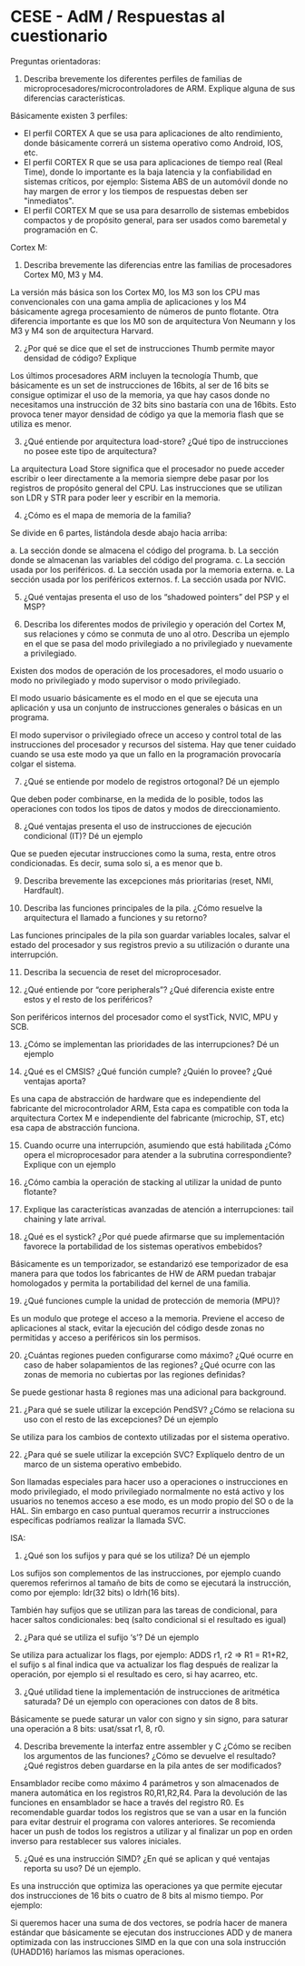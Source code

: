 # CESE - AdM / Respuestas al cuestionario

Preguntas orientadoras:
1. Describa brevemente los diferentes perfiles de familias de microprocesadores/microcontroladores de ARM. Explique alguna de sus diferencias características.

Básicamente existen 3 perfiles:
* El perfil CORTEX A que se usa para aplicaciones de alto rendimiento, donde básicamente correrá un sistema operativo como Android, IOS, etc.
* El perfil CORTEX R que se usa para aplicaciones de tiempo real (Real Time), donde lo importante es la baja latencia y la confiabilidad en sistemas críticos, por ejemplo: Sistema ABS de un automóvil donde no hay margen de error y los tiempos de respuestas deben ser "inmediatos".
* El perfil CORTEX M que se usa para desarrollo de sistemas embebidos compactos y de propósito general, para ser usados como baremetal y programación en C.

Cortex M:
1. Describa brevemente las diferencias entre las familias de procesadores Cortex M0, M3 y M4.

La versión más básica son los Cortex M0, los M3 son los CPU mas convencionales con una gama amplia de aplicaciones y los M4 básicamente agrega procesamiento de números de punto flotante.
Otra diferencia importante es que los M0 son de arquitectura Von Neumann y los M3 y M4 son de arquitectura Harvard.

2. ¿Por qué se dice que el set de instrucciones Thumb permite mayor densidad de código? Explique

Los últimos procesadores ARM incluyen la tecnología Thumb, que básicamente es un set de instrucciones de 16bits, al ser de 16 bits se consigue optimizar el uso de la memoria, ya que hay casos donde no necesitamos una instrucción de 32 bits sino bastaría con una de 16bits. Esto provoca tener mayor densidad de código ya que la memoria flash que se utiliza es menor.

3. ¿Qué entiende por arquitectura load-store? ¿Qué tipo de instrucciones no posee este tipo de arquitectura?

La arquitectura Load Store significa que el procesador no puede acceder escribir o leer directamente a la memoria siempre debe pasar por los registros de propósito general del CPU. Las instrucciones que se utilizan son LDR y STR para poder leer y escribir en la memoria.

4. ¿Cómo es el mapa de memoria de la familia?

Se divide en 6 partes, listándola desde abajo hacia arriba:

a. La sección donde se almacena el código del programa.
b. La sección donde se almacenan las variables del código del programa.
c. La sección usada por los periféricos.
d. La sección usada por la memoria externa.
e. La sección usada por los periféricos externos.
f. La sección usada por NVIC.

5. ¿Qué ventajas presenta el uso de los “shadowed pointers” del PSP y el MSP?



6. Describa los diferentes modos de privilegio y operación del Cortex M, sus relaciones y cómo se conmuta de uno al otro. Describa un ejemplo en el que se pasa del modo privilegiado a no privilegiado y nuevamente a privilegiado.

Existen dos modos de operación de los procesadores, el modo usuario o modo no privilegiado y modo supervisor o modo privilegiado.

El modo usuario básicamente es el modo en el que se ejecuta una aplicación y usa un conjunto de instrucciones generales o básicas en un programa.

El modo supervisor o privilegiado ofrece un acceso y control total de las instrucciones del procesador y recursos del sistema. Hay que tener cuidado cuando se usa este modo ya que un fallo en la programación provocaría colgar el sistema.

7. ¿Qué se entiende por modelo de registros ortogonal? Dé un ejemplo

Que deben poder combinarse, en la medida de lo posible, todos las operaciones con todos los tipos de datos y modos de direccionamiento.

8. ¿Qué ventajas presenta el uso de instrucciones de ejecución condicional (IT)? Dé un ejemplo

Que se pueden ejecutar instrucciones como la suma, resta, entre otros condicionadas. Es decir, suma solo si, a es menor que b.

9. Describa brevemente las excepciones más prioritarias (reset, NMI, Hardfault).



10. Describa las funciones principales de la pila. ¿Cómo resuelve la arquitectura el llamado a funciones y su retorno?

Las funciones principales de la pila son guardar variables locales, salvar el estado del procesador y sus registros previo a su utilización o durante una interrupción.


11. Describa la secuencia de reset del microprocesador.



12. ¿Qué entiende por “core peripherals”? ¿Qué diferencia existe entre estos y el resto de los periféricos?

Son periféricos internos del procesador como el systTick, NVIC, MPU y SCB.

13. ¿Cómo se implementan las prioridades de las interrupciones? Dé un ejemplo



14. ¿Qué es el CMSIS? ¿Qué función cumple? ¿Quién lo provee? ¿Qué ventajas aporta?

Es una capa de abstracción de hardware que es independiente del fabricante del microcontrolador ARM, Esta capa es compatible con toda la arquitectura Cortex M e independiente del fabricante (microchip, ST, etc) esa capa de abstracción funciona. 

15. Cuando ocurre una interrupción, asumiendo que está habilitada ¿Cómo opera el microprocesador para atender a la subrutina correspondiente? Explique con un ejemplo



16. ¿Cómo cambia la operación de stacking al utilizar la unidad de punto flotante?



17. Explique las características avanzadas de atención a interrupciones: tail chaining y late arrival.



18. ¿Qué es el systick? ¿Por qué puede afirmarse que su implementación favorece la portabilidad de los sistemas operativos embebidos?

Básicamente es un temporizador, se estandarizó ese temporizador de esa manera para que todos los fabricantes de HW de ARM puedan trabajar homologados y permita la portabilidad del kernel de una familia.

19. ¿Qué funciones cumple la unidad de protección de memoria (MPU)?

Es un modulo que protege el acceso a la memoria. Previene el acceso de aplicaciones al stack, evitar la ejecución del código desde zonas no permitidas y acceso a periféricos sin los permisos.

20. ¿Cuántas regiones pueden configurarse como máximo? ¿Qué ocurre en caso de haber solapamientos de las regiones? ¿Qué ocurre con las zonas de memoria no cubiertas por las regiones definidas?

Se puede gestionar hasta 8 regiones mas una adicional para background. 

21. ¿Para qué se suele utilizar la excepción PendSV? ¿Cómo se relaciona su uso con el resto de las excepciones? Dé un ejemplo

Se utiliza para los cambios de contexto utilizadas por el sistema operativo.

22. ¿Para qué se suele utilizar la excepción SVC? Explíquelo dentro de un marco de un sistema operativo embebido.

Son llamadas especiales para hacer uso a operaciones o instrucciones en modo privilegiado, el modo privilegiado normalmente no está activo y los usuarios no tenemos acceso a ese modo, es un modo propio del SO o de la HAL. Sin embargo en caso puntual queramos recurrir a instrucciones específicas podríamos realizar la llamada SVC.


ISA:
1. ¿Qué son los sufijos y para qué se los utiliza? Dé un ejemplo

Los sufijos son complementos de las instrucciones, por ejemplo cuando queremos referirnos al tamaño de bits de como se ejecutará la instrucción, como por ejemplo: ldr(32 bits) o ldrh(16 bits).

También hay sufijos que se utilizan para las tareas de condicional, para hacer saltos condicionales: beq (salto condicional si el resultado es igual)

2. ¿Para qué se utiliza el sufijo ‘s’? Dé un ejemplo

Se utiliza para actualizar los flags, por ejemplo: ADDS r1, r2 => R1 = R1+R2, el sufijo s al final indica que va actualizar los flag después de realizar la operación, por ejemplo si el resultado es cero, si hay acarreo, etc.

3. ¿Qué utilidad tiene la implementación de instrucciones de aritmética saturada? Dé un ejemplo con operaciones con datos de 8 bits.

Básicamente se puede saturar un valor con signo y sin signo, para saturar una operación a 8 bits: usat/ssat r1, 8, r0.

4. Describa brevemente la interfaz entre assembler y C ¿Cómo se reciben los argumentos de las funciones? ¿Cómo se devuelve el resultado? ¿Qué registros deben guardarse en la pila antes de ser modificados?

Ensamblador recibe como máximo 4 parámetros y son almacenados de manera automática en los registros R0,R1,R2,R4. Para la devolución de las funciones en ensamblador se hace a través del registro R0. Es recomendable guardar todos los registros que se van a usar en la función para evitar destruir el programa con valores anteriores. Se recomienda hacer un push de todos los registros a utilizar y al finalizar un pop en orden inverso para restablecer sus valores iniciales.

5. ¿Qué es una instrucción SIMD? ¿En qué se aplican y qué ventajas reporta su uso? Dé un ejemplo.

Es una instrucción que optimiza las operaciones ya que permite ejecutar dos instrucciones de 16 bits o cuatro de 8 bits al mismo tiempo. Por ejemplo:

Si queremos hacer una suma de dos vectores, se podría hacer de manera estándar que básicamente se ejecutan dos instrucciones ADD y de manera optimizada con las instrucciones SIMD en la que con una sola instrucción (UHADD16) haríamos las mismas operaciones.
